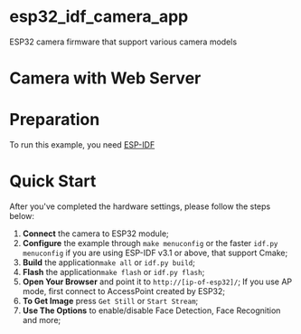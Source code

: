 # esp32_idf_camera_app
ESP32 camera firmware that support various camera models

# Camera with Web Server

# Preparation

To run this example, you need [ESP-IDF](https://github.com/espressif/esp-idf)

# Quick Start

After you've completed the hardware settings, please follow the steps below:

1. **Connect** the camera to ESP32 module;
2. **Configure** the example through `make menuconfig` 
    or the faster `idf.py menuconfig` if you are using ESP-IDF v3.1 or above, that support Cmake;
3. **Build** the application`make all` or `idf.py build`;
4. **Flash** the application`make flash` or `idf.py flash`;
5. **Open Your Browser** and point it to `http://[ip-of-esp32]/`;
    If you use AP mode, first connect to AccessPoint created by ESP32;
6. **To Get Image** press `Get Still` or `Start Stream`;
7. **Use The Options** to enable/disable Face Detection, Face Recognition and more;

